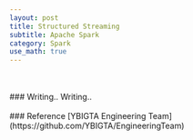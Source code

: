 ```yaml
---
layout: post
title: Structured Streaming
subtitle: Apache Spark
category: Spark
use_math: true
---
```


<br>
<br>
### Writing..
Writing..

<br>
<br>
### Reference
[YBIGTA Engineering Team](https://github.com/YBIGTA/EngineeringTeam)

<br>
<br>
